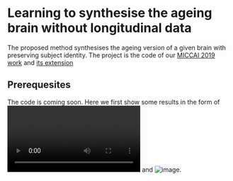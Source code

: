 # Learning to synthesise the ageing brain without longitudinal data 
The proposed method synthesises the ageing version of a given brain with preserving subject identity. The project is the code of our [MICCAI 2019 work](https://link.springer.com/content/pdf/10.1007%2F978-3-030-32251-9_82.pdf) and [its extension](https://arxiv.org/pdf/1912.02620.pdf)

## Prerequesites
The code is coming soon. Here we first show some results in the form of ![video](https://github.com/xiat0616/BrainAgeing/blob/master/example%20results/example_video.avi) and ![image](https://github.com/xiat0616/BrainAgeing/blob/master/example%20results/example_results.png).
